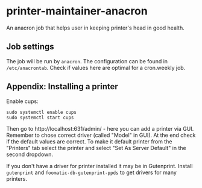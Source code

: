 # printer-maintainer-anacron
An anacron job that helps user in keeping printer's head in good health.

## Job settings
The job will be run by `anacron`. The configuration can be found in `/etc/anacrontab`. Check if values here are optimal for a cron.weekly job.

## Appendix: Installing a printer
Enable cups:
```
sudo systemctl enable cups
sudo systemctl start cups
```
Then go to http://localhost:631/admin/ - here you can add a printer via GUI. Remember to chose correct driver (called "Model" in GUI). At the end check if the default values are correct. To make it default printer from the "Printers" tab select the printer and select "Set As Server Default" in the second dropdown.

If you don't have a driver for printer installed it may be in Gutenprint. Install `gutenprint` and `foomatic-db-gutenprint-ppds` to get drivers for many printers.
